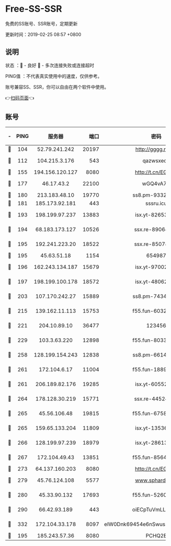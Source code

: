 # Free-SS-SSR

免费的SS账号、SSR账号，定期更新

更新时间：2019-02-25 08:57 +0800

## 说明

状态     ：🙂 - 良好 🙁 - 多次连接失败或连接超时

PING值   ：不代表真实使用中的速度，仅供参考。

账号兼容SS、SSR，你可以自由在两个软件中使用。

👉[扫码页面](https://liesauer.github.io/free-ss-ssr.github.io/)👈

## 账号

|-|PING|服务器|端口|密码|加密方式|区域|
|:----:|:----:|:-----:|-----:|:----:|:----:|:----:|
|🙂|104|52.79.241.242|20197|http://gggg.rocks|chacha20|KR|
|🙂|112|104.215.3.176|543|qazwsxedc|aes-256-gcm|JP|
|🙂|155|194.156.120.127|8080|http://t.cn/EGJIyrl|rc4-md5|RU|
|🙂|177|46.17.43.2|22100|wGQ4vA7D|aes-256-gcm|RU|
|🙂|180|213.183.48.10|19770|ss8.pm-93323963|rc4-md5|RU|
|🙂|181|185.173.92.181|443|sssru.icu|rc4-md5|RU|
|🙂|193|198.199.97.237|13883|isx.yt-82653144|aes-256-cfb|US|
|🙂|194|68.183.173.127|10526|ssx.re-89064823|aes-256-cfb|US|
|🙂|195|192.241.223.20|18522|ssx.re-85078137|aes-256-cfb|US|
|🙂|195|45.63.51.18|1154|654987|chacha20|US|
|🙂|196|162.243.134.187|15679|isx.yt-97002666|aes-256-cfb|US|
|🙂|197|198.199.100.178|18572|isx.yt-48062937|aes-256-cfb|US|
|🙂|203|107.170.242.27|15889|ss8.pm-74341344|aes-256-cfb|US|
|🙂|215|139.162.11.113|15753|f55.fun-60326778|aes-256-cfb|SG|
|🙂|221|204.10.89.10|36477|123456|aes-256-cfb|US|
|🙂|229|103.3.63.220|12898|f55.fun-80336552|aes-256-cfb|SG|
|🙂|258|128.199.154.243|12838|ss8.pm-66149074|aes-256-cfb|SG|
|🙂|261|172.104.6.17|11004|f55.fun-18893031|aes-256-cfb|US|
|🙂|261|206.189.82.176|19285|isx.yt-60552819|aes-256-cfb|SG|
|🙂|264|178.128.30.219|15771|ssx.re-44524378|aes-256-cfb|SG|
|🙂|265|45.56.106.48|19815|f55.fun-67580626|aes-256-cfb|US|
|🙂|265|159.65.133.204|11809|isx.yt-13536858|aes-256-cfb|SG|
|🙂|266|128.199.97.239|18979|isx.yt-28613009|aes-256-cfb|SG|
|🙂|267|172.104.49.43|13851|f55.fun-85640290|aes-256-cfb|SG|
|🙂|273|64.137.160.203|8080|http://t.cn/EGJIyrl|rc4-md5|CA|
|🙂|279|45.76.124.108|5577|www.sphard.com|aes-256-cfb|AU|
|🙂|280|45.33.90.132|17693|f55.fun-52609109|aes-256-cfb|US|
|🙂|290|66.42.93.189|443|oiECpTuVmLLxk4Ts|aes-256-cfb|US|
|🙂|332|172.104.33.178|8097|eIW0Dnk69454e6nSwuspv9DmS201tQ0D|aes-256-cfb|SG|
|🙂|195|185.243.57.36|8080|PCHQ2E|rc4-md5|US|
